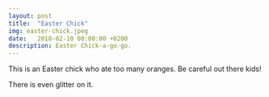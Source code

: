 ```yaml
---
layout: post
title:  "Easter Chick"
img: easter-chick.jpeg
date:   2018-02-10 00:00:00 +0200
description: Easter Chick-a-go-go.
---
```


This is an Easter chick who ate too many oranges. Be careful out there kids! 

There is even glitter on it.